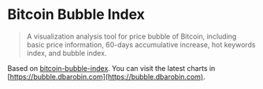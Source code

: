 # Bitcoin Bubble Index

> A visualization analysis tool for price bubble of Bitcoin, including basic price information, 60-days accumulative increase, hot keywords index, and bubble index.

Based on [bitcoin-bubble-index](https://github.com/aksnzhy/bitcoin-bubble-index). You can visit the latest charts in [https://bubble.dbarobin.com](https://bubble.dbarobin.com).
